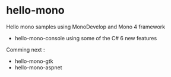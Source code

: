 ﻿# hello-mono
Hello mono samples using MonoDevelop and Mono 4 framework

  - hello-mono-console using some of the C# 6 new features

Comming next :
  - hello-mono-gtk
  - hello-mono-aspnet
